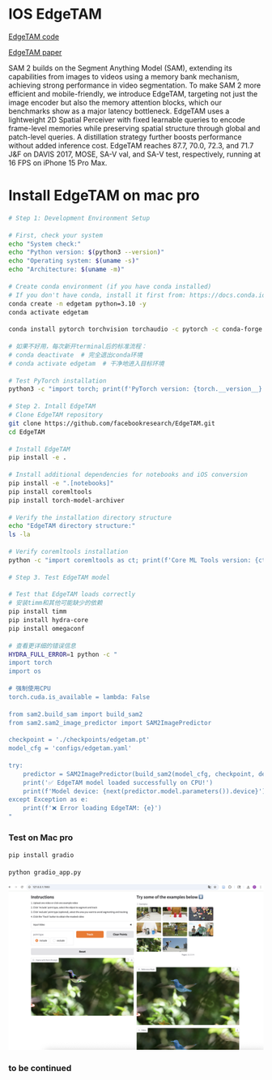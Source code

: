 # IOS EdgeTAM

[EdgeTAM code](https://github.com/facebookresearch/EdgeTAM)

[EdgeTAM paper](https://arxiv.org/abs/2501.07256)

SAM 2 builds on the Segment Anything Model (SAM), extending its capabilities from images to videos using a memory bank mechanism, achieving strong performance in video segmentation. To make SAM 2 more efficient and mobile-friendly, we introduce EdgeTAM, targeting not just the image encoder but also the memory attention blocks, which our benchmarks show as a major latency bottleneck. EdgeTAM uses a lightweight 2D Spatial Perceiver with fixed learnable queries to encode frame-level memories while preserving spatial structure through global and patch-level queries. A distillation strategy further boosts performance without added inference cost. EdgeTAM reaches 87.7, 70.0, 72.3, and 71.7 J&F on DAVIS 2017, MOSE, SA-V val, and SA-V test, respectively, running at 16 FPS on iPhone 15 Pro Max.

# Install EdgeTAM on mac pro

```bash
# Step 1: Development Environment Setup

# First, check your system
echo "System check:"
echo "Python version: $(python3 --version)"
echo "Operating system: $(uname -s)"
echo "Architecture: $(uname -m)"

# Create conda environment (if you have conda installed)
# If you don't have conda, install it first from: https://docs.conda.io/en/latest/miniconda.html
conda create -n edgetam python=3.10 -y
conda activate edgetam

conda install pytorch torchvision torchaudio -c pytorch -c conda-forge

# 如果不好用，每次新开terminal后的标准流程：
# conda deactivate  # 完全退出conda环境
# conda activate edgetam  # 干净地进入目标环境

# Test PyTorch installation
python3 -c "import torch; print(f'PyTorch version: {torch.__version__}'); print(f'CUDA available: {torch.cuda.is_available()}'); print(f'MPS available: {torch.backends.mps.is_available()}')"

# Step 2. Intall EdgeTAM
# Clone EdgeTAM repository
git clone https://github.com/facebookresearch/EdgeTAM.git
cd EdgeTAM

# Install EdgeTAM
pip install -e .

# Install additional dependencies for notebooks and iOS conversion
pip install -e ".[notebooks]"
pip install coremltools
pip install torch-model-archiver

# Verify the installation directory structure
echo "EdgeTAM directory structure:"
ls -la

# Verify coremltools installation
python -c "import coremltools as ct; print(f'Core ML Tools version: {ct.__version__}')"

# Step 3. Test EdgeTAM model

# Test that EdgeTAM loads correctly
# 安装timm和其他可能缺少的依赖
pip install timm
pip install hydra-core
pip install omegaconf

# 查看更详细的错误信息
HYDRA_FULL_ERROR=1 python -c "
import torch
import os

# 强制使用CPU
torch.cuda.is_available = lambda: False

from sam2.build_sam import build_sam2
from sam2.sam2_image_predictor import SAM2ImagePredictor

checkpoint = './checkpoints/edgetam.pt'
model_cfg = 'configs/edgetam.yaml'

try:
    predictor = SAM2ImagePredictor(build_sam2(model_cfg, checkpoint, device='cpu'))
    print('✅ EdgeTAM model loaded successfully on CPU!')
    print(f'Model device: {next(predictor.model.parameters()).device}')
except Exception as e:
    print(f'❌ Error loading EdgeTAM: {e}')
"
```

### Test on Mac pro

```bash
pip install gradio

python gradio_app.py
```

![image.png](images/iphone%20EdgeTAM%2022971bdab3cf80ffaaa0d899c867551f/image.png)

### to be continued
